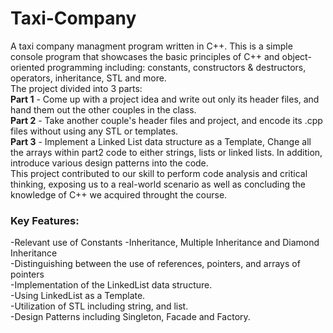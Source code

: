 # Taxi-Company
A taxi company managment program written in C++.
This is a simple console program that showcases the basic principles of C++ and object-oriented programming including: constants, constructors & destructors, operators, inheritance, STL and more.<br>
The project divided into 3 parts:<br>
**Part 1** - Come up with a project idea and write out only its header files, and hand them out the other couples in the class.<br>
**Part 2** - Take another couple's header files and project, and encode its .cpp files without using any STL or templates.<br>
**Part 3** - Implement a Linked List data structure as a Template, Change all the arrays within part2 code to either strings, lists or linked lists. In addition, introduce various design patterns into the code.<br>
This project contributed to our skill to perform code analysis and critical thinking, exposing us to a real-world scenario as well as concluding the knowledge of C++ we acquired throught the course. <br>

### Key Features:
-Relevant use of Constants
-Inheritance, Multiple Inheritance and Diamond Inheritance<br>
-Distinguishing between the use of references, pointers, and arrays of pointers<br>
-Implementation of the LinkedList data structure.<br>
-Using LinkedList as a Template.<br>
-Utilization of STL including string, and list.<br>
-Design Patterns including Singleton, Facade and Factory.<br>

